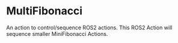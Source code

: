 # MultiFibonacci
An action to control/sequence ROS2 actions. This ROS2 Action will sequence smaller MiniFibonacci Actions.

